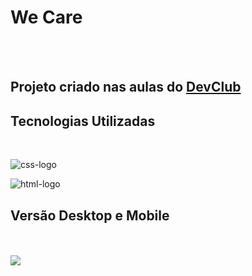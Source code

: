 <h1>We Care</h1>
<br>
<br>
<h2>Projeto criado nas aulas do <a href="https://aulas.devclub.com.br/m/home">DevClub</a></h2>

<h2>Tecnologias Utilizadas</h2>
<br>

<p><img src="https://img.shields.io/badge/CSS3-1572B6?style=for-the-badge&logo=css3&logoColor=white" alt="css-logo" /></p>
<p><img src ="https://img.shields.io/badge/HTML5-E34F26?style=for-the-badge&logo=html5&logoColor=white" alt="html-logo" /></p>
<h2>Versão Desktop e Mobile</h2>
<br>
<br>
<img src="[https://github.com/EdMaccy/projeto-we-care/blob/master/Projeto%203%20We%20Care/img/Desktop.png?raw=true](https://github.com/EdMaccy/projeto-we-care/blob/master/Projeto%203%20We%20Care/img/Projeto%20We%20Care%20-%20Canva.png?raw=true)" />
